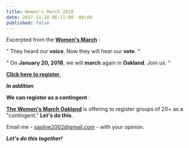 ```yaml
---
title: Women's March 2018
date: 2017-11-28 06:11:00 -08:00
published: false
---
```


Excerpted from the [**Women's March**](https://www.womensmarch.com/) :

"  They heard our **voice**. Now they will hear our **vote**.  "

"  On **January 20, 2018**, we will **march** again in **Oakland**. Join us.  "

[**Click here to register**.](https://www.eventbrite.com/e/womens-march-oakland-2018-tickets-39573397096)

***In addition*** 

**We can register as a contingent** :

[**The Women's March Oakland**](https://womensmarchoakland.org/vision/) is offering to register groups of 20+ as a "contingent." **Let's do this**.  

Email me - sasilve2002@gmail.com - with your opinion.

***Let's do this together!***